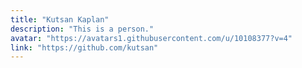 ```yaml
---
title: "Kutsan Kaplan"
description: "This is a person."
avatar: "https://avatars1.githubusercontent.com/u/10108377?v=4"
link: "https://github.com/kutsan"
---
```

